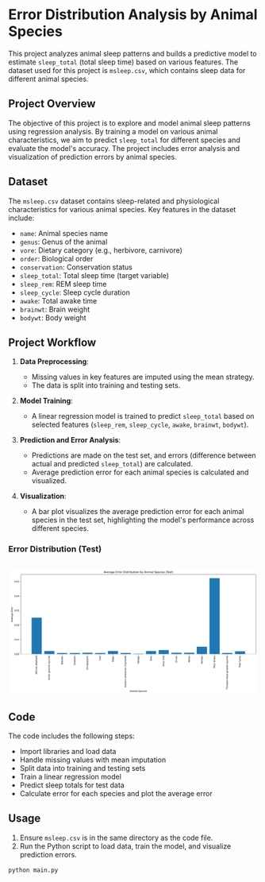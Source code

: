 # Error Distribution Analysis by Animal Species

This project analyzes animal sleep patterns and builds a predictive model to estimate `sleep_total` (total sleep time) based on various features. The dataset used for this project is `msleep.csv`, which contains sleep data for different animal species.

## Project Overview

The objective of this project is to explore and model animal sleep patterns using regression analysis. By training a model on various animal characteristics, we aim to predict `sleep_total` for different species and evaluate the model's accuracy. The project includes error analysis and visualization of prediction errors by animal species.

## Dataset

The `msleep.csv` dataset contains sleep-related and physiological characteristics for various animal species. Key features in the dataset include:

- `name`: Animal species name
- `genus`: Genus of the animal
- `vore`: Dietary category (e.g., herbivore, carnivore)
- `order`: Biological order
- `conservation`: Conservation status
- `sleep_total`: Total sleep time (target variable)
- `sleep_rem`: REM sleep time
- `sleep_cycle`: Sleep cycle duration
- `awake`: Total awake time
- `brainwt`: Brain weight
- `bodywt`: Body weight

## Project Workflow

1. **Data Preprocessing**:
   - Missing values in key features are imputed using the mean strategy.
   - The data is split into training and testing sets.

2. **Model Training**:
   - A linear regression model is trained to predict `sleep_total` based on selected features (`sleep_rem`, `sleep_cycle`, `awake`, `brainwt`, `bodywt`).

3. **Prediction and Error Analysis**:
   - Predictions are made on the test set, and errors (difference between actual and predicted `sleep_total`) are calculated.
   - Average prediction error for each animal species is calculated and visualized.

4. **Visualization**:
   - A bar plot visualizes the average prediction error for each animal species in the test set, highlighting the model's performance across different species.

### Error Distribution (Test)
![Error Distribution (Test)](Error_Distribution_Test.png)
---
## Code

The code includes the following steps:

- Import libraries and load data
- Handle missing values with mean imputation
- Split data into training and testing sets
- Train a linear regression model
- Predict sleep totals for test data
- Calculate error for each species and plot the average error

## Usage

1. Ensure `msleep.csv` is in the same directory as the code file.
2. Run the Python script to load data, train the model, and visualize prediction errors.

```bash
python main.py
